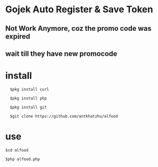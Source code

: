 # Gojek Auto Register & Save Token 

  ## Not Work Anymore, coz the promo code was expired
  ## wait till they have new promocode
  
# install
```
  $pkg install curl
```
```
  $pkg install php
```
```
  $pkg install git
```
```
  $git clone https://github.com/antkhatzhu/alfood
```
# use 
```
$cd alfood
```
```
$php alfood.php
```
